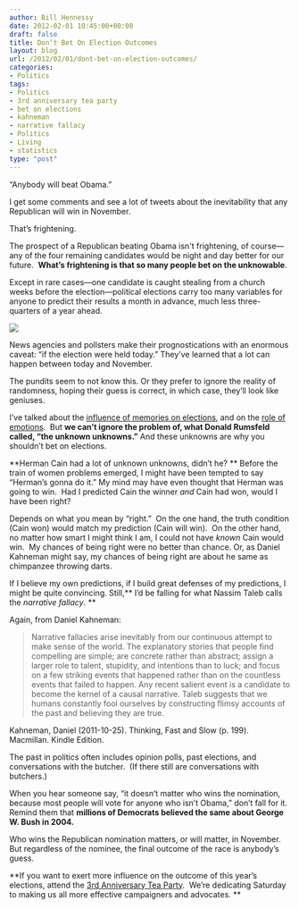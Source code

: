 ```yaml
---
author: Bill Hennessy
date: 2012-02-01 10:45:00+00:00
draft: false
title: Don’t Bet On Election Outcomes
layout: blog
url: /2012/02/01/dont-bet-on-election-outcomes/
categories:
- Politics
tags:
- Politics
- 3rd anniversary tea party
- bet on elections
- kahneman
- narrative fallacy
- Politics
- Living
- statistics
type: "post"
---
```


“Anybody will beat Obama.”

I get some comments and see a lot of tweets about the inevitability that any Republican will win in November.

That’s frightening.

The prospect of a Republican beating Obama isn't frightening, of course—any of the four remaining candidates would be night and day better for our future.  **What’s frightening is that so many people bet on the unknowable**.

Except in rare cases—one candidate is caught stealing from a church weeks before the election—political elections carry too many variables for anyone to predict their results a month in advance, much less three-quarters of a year ahead.

[![](https://ludicrite.files.wordpress.com/2012/02/capricious.jpg)
](https://ludicrite.files.wordpress.com/2012/02/capricious.jpg)

News agencies and pollsters make their prognostications with an enormous caveat: “if the election were held today.” They’ve learned that a lot can happen between today and November.

The pundits seem to not know this. Or they prefer to ignore the reality of randomness, hoping their guess is correct, in which case, they’ll look like geniuses.

I’ve talked about the [influence of memories on elections](https://wp.me/p653B-31j), and on the [role of emotions](https://bit.ly/wyOq52).  But **we can’t ignore the problem of, what Donald Rumsfeld called, “the unknown unknowns.”** And these unknowns are why you shouldn’t bet on elections.

**Herman Cain had a lot of unknown unknowns, didn’t he? ** Before the train of women problems emerged, I might have been tempted to say “Herman’s gonna do it.” My mind may have even thought that Herman was going to win.  Had I predicted Cain the winner _and_ Cain had won, would I have been right?

Depends on what you mean by “right.”  On the one hand, the truth condition (Cain won) would match my prediction (Cain will win).  On the other hand, no matter how smart I might think I am, I could not have _known_ Cain would win.  My chances of being right were no better than chance. Or, as Daniel Kahneman might say, my chances of being right are about he same as chimpanzee throwing darts.

If I believe my own predictions, if I build great defenses of my predictions, I might be quite convincing. Still,** I’d be falling for what Nassim Taleb calls the _narrative fallacy_. **

Again, from Daniel Kahneman:


> Narrative fallacies arise inevitably from our continuous attempt to make sense of the world. The explanatory stories that people find compelling are simple; are concrete rather than abstract; assign a larger role to talent, stupidity, and intentions than to luck; and focus on a few striking events that happened rather than on the countless events that failed to happen. Any recent salient event is a candidate to become the kernel of a causal narrative. Taleb suggests that we humans constantly fool ourselves by constructing flimsy accounts of the past and believing they are true.

Kahneman, Daniel (2011-10-25). Thinking, Fast and Slow (p. 199). Macmillan. Kindle Edition.


The past in politics often includes opinion polls, past elections, and conversations with the butcher.  (If there still are conversations with butchers.)

When you hear someone say, “it doesn’t matter who wins the nomination, because most people will vote for anyone who isn’t Obama,” don’t fall for it.  Remind them that **millions of Democrats believed the same about George W. Bush in 2004.**

Who wins the Republican nomination matters, or will matter, in November.  But regardless of the nominee, the final outcome of the race is anybody’s guess.

**If you want to exert more influence on the outcome of this year’s elections, attend the [3rd Anniversary Tea Party](https://3rdanniversaryteaparty.eventbrite.com/).  We’re dedicating Saturday to making us all more effective campaigners and advocates. **

